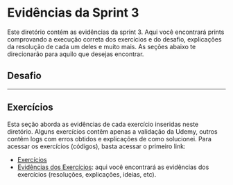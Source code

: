 # Evidências da Sprint 3
Este diretório contém as evidências da sprint 3. Aqui você encontrará prints comprovando a execução correta dos exercícios e do desafio, explicações da resolução de cada um deles e muito mais. As seções abaixo te direcionarão para aquilo que desejas encontrar.

## Desafio

___
## Exercícios
Esta seção aborda as evidências de cada exercício inseridas neste diretório. Alguns exercícios contêm apenas a validação da Udemy, outros contêm logs com erros obtidos e explicações de como solucionei. Para acessar os exercícios (códigos), basta acessar o primeiro link:

- [Exercícios](../exercicios/README.md)
- [Evidências dos Exercícios](ev_exercicios/README.md): aqui você encontrará as evidências dos exercícios (resoluções, explicações, ideias, etc).